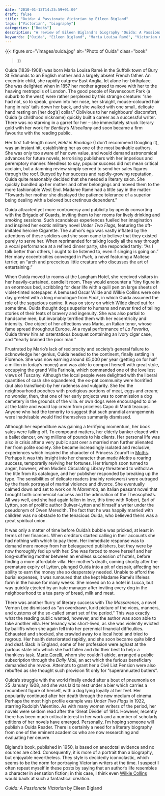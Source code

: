```yaml
---
date: "2010-01-13T14:25:59+01:00"
draft: false
title: "Ouida: A Passionate Victorian by Eileen Bigland"
tags: ["Victorian", "biography"]
categories: ["Books"]
description: "A review of Eileen Bigland's biography 'Ouida: A Passionate Victorian,' chronicling the extraordinary life of Maria Louisa Ramé. Discover how this eccentric Victorian novelist lived flamboyantly in Florence with her beloved dogs while scandalizing society."
keywords: ["Ouida", "Eileen Bigland", "Maria Louisa Ramé", "Victorian novelist", "Florence", "dog lover", "Under Two Flags", "literary biography"]
---
```


{{< figure
  src="/images/ouida.jpg"
  alt="Photo of Ouida"
  class="book"
>}}

Ouida (1839-1908) was born Maria Louisa Ramé in the Suffolk town of Bury St Edmunds to an English mother and a largely absent French father. An eccentric child, she rapidly outgrew East Anglia, let alone her birthplace. She was delighted when in 1857 her mother agreed to move with her to the heaving metropolis of London. The good people of Ravenscourt Park (a suburb to the west) were rather perplexed by this strange creature: “she had not, so to speak, grown into her nose, her straight, mouse-coloured hair  hung in rats’ tails down her back, and she walked with one small, delicate hand resting on [her dog’s] collar.” Oblivious to her neighbours’ discomfort, Ouida (a childhood nickname) quickly built a career as a successful writer. There was no starving in a garret for her – she immediately struck literary gold with her work for _Bentley’s Miscellany_ and soon became a firm favourite with the reading public.

Her first full-length novel, _Held in Bondage_ (I don’t recommend Googling it), was an instant hit, establishing her as one of the most bankable authors. She was only too aware of her own value, and would demand astronomical advances for future novels, terrorising publishers with her imperious and peremptory manner. Needless to say, popular success did not mean critical acclaim, but a damning review simply served to send her sales figures through the roof. Buoyed by her success and rapidly-growing reputation, Ouida quite reasonably decided that she needed a literary salon. She quickly bundled up her mother and other belongings and moved them to the more fashionable West End. Madame Ramé had a little say in the matter: “Towards her mother she displayed the patience tolerance of a superior being dealing with a beloved but cretinous dependent.”

Ouida attracted yet more controversy and publicity by openly consorting with the Brigade of Guards, inviting them to her rooms for lively drinking and smoking sessions. Such scandalous experiences fuelled her imagination and inspired her exotic military novel _Under Two Flags_, featuring the oft-imitated heroine Cigarette. The author’s ego was vastly inflated by the attentions of these soldiers and she soon came to believe that they existed purely to serve her. When reprimanded for talking loudly all the way through a vocal performance at a refined dinner party, she responded tartly: “As I talk better than others, I ought to be listened to, even if singing is going on.” Her many eccentricities converged in _Puck_, a novel featuring a Maltese terrier, an “arch and precocious little creature who discusses the art of entertaining.”

When Ouida moved to rooms at the Langham Hotel, she received visitors in her heavily-curtained, candlelit room. They would encounter a “tiny figure in an enormous bed, scribbling for dear life with a quill pen on large sheets of violet-tinted notepaper. A bemused Oscar Wilde and Wilkie Collins were one day greeted with a long monologue from _Puck_, in which Ouida assumed the role of the sagacious canine.  It was on story on which Wilde dined out for some time. Ouida thought dogs superior to humans and never tired of telling stories of their feats of bravery and ingenuity. She was also partial to handsome men, but invariably terrified them with her eccentricity and intensity. One object of her affections was Mario, an Italian tenor, whose fame spread throughout Europe. At a royal performance of _La Favorita_, Ouida threw him an ostentatious bouquet containing an ivory cigar case, and “nearly brained the poor man.”

Frustrated by Mario’s lack of reciprocity and society’s general failure to acknowledge her genius, Ouida headed to the continent, finally settling in Florence. She was now earning around £5,000 per year (getting on for half a million in today’s money) and was able to comport herself with great style, occupying the grand Villa Farinola, which commanded one of the loveliest views of Tuscany. Although the local people were delighted with the liberal quantities of cash she squandered, the ex-pat community were horrified (but also transfixed) by her rudeness and vulgarity. She fed the neighbourhood pooches with prodigious portions of meat, eggs and cream; no wonder, then, that one of her early projects was to commission a dog cemetery in the grounds of the villa.  er own dogs were encouraged to dine at the table and would lap cream from priceless Capo di Monti teacups. Anyone who had the temerity to suggest that such prandial arrangements were inadvisable would find themselves summarily dismissed.

Although her expenditure was gaining a terrifying momentum, her book sales were falling off. To compound matters, her elderly banker eloped with a ballet dancer, owing millions of pounds to his clients. Her personal life was also in crisis after a very public spat over a married man further alienated her from polite society. She became increasingly isolated and reclusive, experiences which inspired the character of Princess Zouroff in [Moths](/posts/moths/). Perhaps it was this insight into her character than made _Moths_ a roaring success, temporarily reviving her fortunes. Her triumph soon turned to anger, however, when Mudie’s Circulating Library threatened to withdraw the title from its catalogue, and her publisher responded by breaking up the type. The sensibilities of delicate readers (mainly reviewers) were outraged by the frank portrayal of marital violence and divorce. She eventually calmed down and set to work on _In Maremma_, an Italian peasant novel that brought both commercial success and the admiration of the Theosophists. All was well, and she had again fallen in love, this time with Robert, Earl of Lytton, son of prolific author Bulwer-Lytton and himself a writer under the pseudonym of Owen Meredith.  The fact that he was happily married with children was no obstacle to the tenacious Ouida, who believed theirs was a great spiritual union.

It was only a matter of time before Ouida’s bubble was pricked, at least in terms of her finances. When creditors started calling in their accounts she had nothing with which to pay them. Her immediate response was to demand more money from her beleaguered publishers, but they were by now thoroughly fed up with her. She was forced to move herself and her long-suffering mother between an endless succession of hotels, before finding a more affordable villa. Her mother’s death, coming shortly after the premature expiry of Lytton, plunged Ouida into a pit of despair, affecting her ability to earn the money she so desperately needed. Unable to afford the burial expenses, it was rumoured that she kept Madame Ramé’s lifeless form in the house for many weeks. She moved on to a hotel in Lucca, but was quickly ejected by an irate manager after inviting every dog in the neighbourhood to a tea party of bread, milk and meat.

There was another flurry of literary success with _The Massarenes_, a novel Vernon Lee dismissed as “an overdrawn, lurid picture of the vices, manners, and customs of the so-called smart set of the period.”  This was exactly what the reading public wanted, however, and the author was soon able to take another villa. Her tenancy was short-lived, as she was violently evicted by bailiffs when she again fell into her perennial financial difficulties. Exhausted and shocked, she crawled away to a local hotel and tried to regroup. Her health deteriorated rapidly, and she soon became quite blind and deaf. Back in England, some of her profession were aghast at the parlous state into which she had fallen and did their best to help: a thankless task. [Marie Corelli](/posts/the-mysterious-miss-marie-corelli/), whom she couldn’t abide, arranged a public subscription through the _Daily Mail_, an act which the furious beneficiary demanded she revoke. Attempts to grant her a Civil List Pension were also rebuffed as she thought such provision fit only for “superannuated butlers”.

Ouida’s struggle with the world finally ended after a bout of pneumonia on 25 January 1908, and she was laid to rest under a bier which carries a recumbent figure of herself, with a dog lying loyally at her feet. Her popularity continued after her death through the new medium of cinema. Perhaps the most high profile example was _Under Two Flags_ in 1922, starring Rudolph Valentino. As with many women writers of the period, her novels were seldom read after the ‘Great Divide’ of 1914. However, recently there has been much critical interest in her work and a number of scholarly editions of her novels have emerged. Personally, I’m hoping someone will publish a Ouida Reader. There is certainly a need for a literary biography from one of the eminent academics who are now researching and evaluating her oeuvre.  

Bigland’s book, published in 1950, is based on anecdotal evidence and no sources are cited.  Consequently, it is more of a portrait than a biography, but enjoyable nevertheless.  They style is decidedly iconoclastic, which seems to be the norm for portraying Victorian writers at the time. I suspect I often repeat myself in these posts by saying that an author’s life resembles a character in sensation fiction; in this case, I think even [Wilkie Collins](/tags/wilkie-collins/) would baulk at such a fantastical creation.

_Ouida: A Passionate Victorian_ by Eileen Bigland